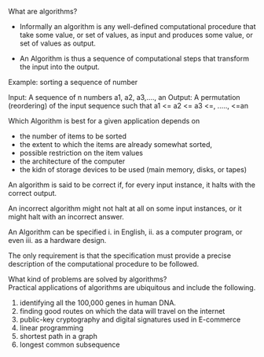 What are algorithms?

-	Informally an algorithm is any well-defined computational procedure that take some value, or set of values, as input and produces some value, or set of values as output.

- An Algorithm is thus a sequence of computational steps that transform the input into the output.

Example: sorting a sequence of number

Input: A sequence of n numbers a1, a2, a3,...., an 
Output: A permutation (reordering) of the input sequence such that a1 <= a2 <= a3 <=, ....., <=an

Which Algorithm is best for a given application depends on
- the number of items to be sorted
- the extent to which the items are already somewhat sorted,
- possible restriction on the item values
- the architecture of the computer
- the kidn of storage devices to be used (main memory, disks, or tapes)

An algorithm is said to be correct if, for every input instance, it halts with the correct output. 

An incorrect algorithm might not halt at all on some input instances, or it might halt with an incorrect answer.

An Algorithm can be specified 
i. in English,
ii. as a computer program, or even 
iii. as a hardware design.

The only requirement is that the specification must provide a precise description of the computational procedure to be followed.


What kind of problems are solved by algorithms?  
Practical applications of algorithms are ubiquitous and include the following.

1. identifying all the 100,000 genes in human DNA.
2. finding good routes on which the data will travel on the internet
3. public-key cryptography and digital signatures used in E-commerce
4. linear programming
5. shortest path in a graph
6. longest common subsequence


